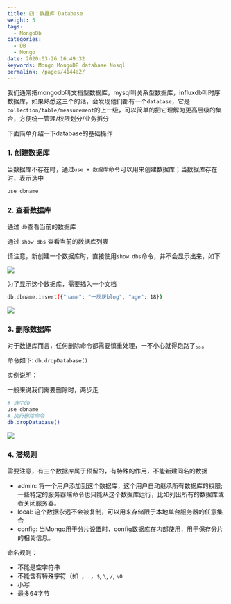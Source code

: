 ```yaml
---
title: 四：数据库 Database
weight: 5
tags: 
  - MongoDb
categories: 
  - DB
  - Mongo
date: 2020-03-26 16:49:32
keywords: Mongo MongoDB database Nosql
permalink: /pages/4144a2/
---
```


我们通常把mongodb叫文档型数据库，mysql叫关系型数据库，influxdb叫时序数据库，如果熟悉这三个的话，会发现他们都有一个`database`，它是`collection/table/measurement`的上一级，可以简单的把它理解为更高层级的集合，方便统一管理/权限划分/业务拆分

下面简单介绍一下database的基础操作

<!-- more -->

### 1. 创建数据库

当数据库不存在时，通过`use + 数据库`命令可以用来创建数据库；当数据库存在时，表示选中

```bash
use dbname
```

### 2. 查看数据库

通过 `db`查看当前的数据库

通过 `show dbs` 查看当前的数据库列表

请注意，新创建一个数据库时，直接使用`show dbs`命令，并不会显示出来，如下

![](/imgs/200326/00.jpg)

为了显示这个数据库，需要插入一个文档

```bash
db.dbname.insert({"name": "一灰灰blog", "age": 18})
```

![](/imgs/200326/01.jpg)

### 3. 删除数据库

对于数据库而言，任何删除命令都需要慎重处理，一不小心就得跑路了。。。

命令如下: `db.dropDatabase()`

实例说明：

一般来说我们需要删除时，两步走

```bash
# 选中db
use dbname
# 执行删除命令
db.dropDatabase()
```

![](/imgs/200326/02.jpg)

### 4. 潜规则

需要注意，有三个数据库属于预留的，有特殊的作用，不能新建同名的数据

- admin: 将一个用户添加到这个数据库，这个用户自动继承所有数据库的权限; 一些特定的服务器端命令也只能从这个数据库运行，比如列出所有的数据库或者关闭服务器。
- local: 这个数据永远不会被复制，可以用来存储限于本地单台服务器的任意集合
- config: 当Mongo用于分片设置时，config数据库在内部使用，用于保存分片的相关信息。

命名规则：

- 不能是空字符串
- 不能含有特殊字符（如` `，`.`，`$`, `\`, `/`, `\0`
- 小写
- 最多64字节
